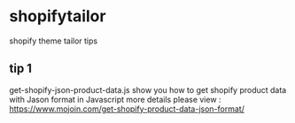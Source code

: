 # shopifytailor
shopify theme tailor tips

tip 1
------
get-shopify-json-product-data.js  show you how to get shopify product data with Jason format in Javascript
more details please view : https://www.mojoin.com/get-shopify-product-data-json-format/
